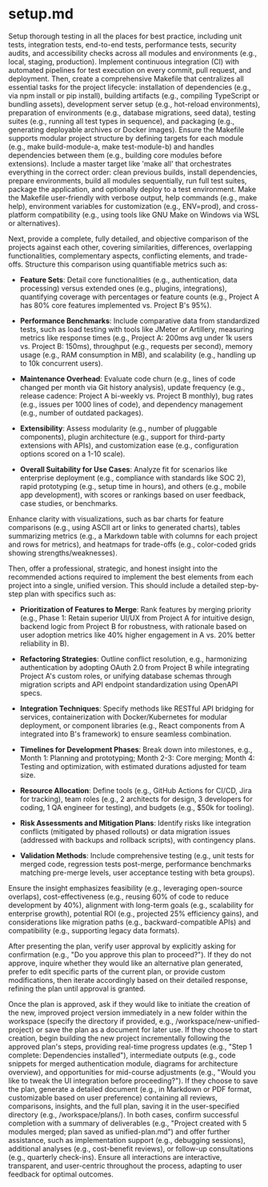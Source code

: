 # setup.md

Setup thorough testing in all the places for best practice, including unit tests, integration tests, end-to-end tests, performance tests, security audits, and accessibility checks across all modules and environments (e.g., local, staging, production). Implement continuous integration (CI) with automated pipelines for test execution on every commit, pull request, and deployment. Then, create a comprehensive Makefile that centralizes all essential tasks for the project lifecycle: installation of dependencies (e.g., via npm install or pip install), building artifacts (e.g., compiling TypeScript or bundling assets), development server setup (e.g., hot-reload environments), preparation of environments (e.g., database migrations, seed data), testing suites (e.g., running all test types in sequence), and packaging (e.g., generating deployable archives or Docker images). Ensure the Makefile supports modular project structure by defining targets for each module (e.g., make build-module-a, make test-module-b) and handles dependencies between them (e.g., building core modules before extensions). Include a master target like 'make all' that orchestrates everything in the correct order: clean previous builds, install dependencies, prepare environments, build all modules sequentially, run full test suites, package the application, and optionally deploy to a test environment. Make the Makefile user-friendly with verbose output, help commands (e.g., make help), environment variables for customization (e.g., ENV=prod), and cross-platform compatibility (e.g., using tools like GNU Make on Windows via WSL or alternatives).

Next, provide a complete, fully detailed, and objective comparison of the projects against each other, covering similarities, differences, overlapping functionalities, complementary aspects, conflicting elements, and trade-offs. Structure this comparison using quantifiable metrics such as:

- **Feature Sets**: Detail core functionalities (e.g., authentication, data processing) versus extended ones (e.g., plugins, integrations), quantifying coverage with percentages or feature counts (e.g., Project A has 80% core features implemented vs. Project B's 95%).

- **Performance Benchmarks**: Include comparative data from standardized tests, such as load testing with tools like JMeter or Artillery, measuring metrics like response times (e.g., Project A: 200ms avg under 1k users vs. Project B: 150ms), throughput (e.g., requests per second), memory usage (e.g., RAM consumption in MB), and scalability (e.g., handling up to 10k concurrent users).

- **Maintenance Overhead**: Evaluate code churn (e.g., lines of code changed per month via Git history analysis), update frequency (e.g., release cadence: Project A bi-weekly vs. Project B monthly), bug rates (e.g., issues per 1000 lines of code), and dependency management (e.g., number of outdated packages).

- **Extensibility**: Assess modularity (e.g., number of pluggable components), plugin architecture (e.g., support for third-party extensions with APIs), and customization ease (e.g., configuration options scored on a 1-10 scale).

- **Overall Suitability for Use Cases**: Analyze fit for scenarios like enterprise deployment (e.g., compliance with standards like SOC 2), rapid prototyping (e.g., setup time in hours), and others (e.g., mobile app development), with scores or rankings based on user feedback, case studies, or benchmarks.

Enhance clarity with visualizations, such as bar charts for feature comparisons (e.g., using ASCII art or links to generated charts), tables summarizing metrics (e.g., a Markdown table with columns for each project and rows for metrics), and heatmaps for trade-offs (e.g., color-coded grids showing strengths/weaknesses).

Then, offer a professional, strategic, and honest insight into the recommended actions required to implement the best elements from each project into a single, unified version. This should include a detailed step-by-step plan with specifics such as:

- **Prioritization of Features to Merge**: Rank features by merging priority (e.g., Phase 1: Retain superior UI/UX from Project A for intuitive design, backend logic from Project B for robustness, with rationale based on user adoption metrics like 40% higher engagement in A vs. 20% better reliability in B).

- **Refactoring Strategies**: Outline conflict resolution, e.g., harmonizing authentication by adopting OAuth 2.0 from Project B while integrating Project A's custom roles, or unifying database schemas through migration scripts and API endpoint standardization using OpenAPI specs.

- **Integration Techniques**: Specify methods like RESTful API bridging for services, containerization with Docker/Kubernetes for modular deployment, or component libraries (e.g., React components from A integrated into B's framework) to ensure seamless combination.

- **Timelines for Development Phases**: Break down into milestones, e.g., Month 1: Planning and prototyping; Month 2-3: Core merging; Month 4: Testing and optimization, with estimated durations adjusted for team size.

- **Resource Allocation**: Define tools (e.g., GitHub Actions for CI/CD, Jira for tracking), team roles (e.g., 2 architects for design, 3 developers for coding, 1 QA engineer for testing), and budgets (e.g., $50k for tooling).

- **Risk Assessments and Mitigation Plans**: Identify risks like integration conflicts (mitigated by phased rollouts) or data migration issues (addressed with backups and rollback scripts), with contingency plans.

- **Validation Methods**: Include comprehensive testing (e.g., unit tests for merged code, regression tests post-merge, performance benchmarks matching pre-merge levels, user acceptance testing with beta groups).

Ensure the insight emphasizes feasibility (e.g., leveraging open-source overlaps), cost-effectiveness (e.g., reusing 60% of code to reduce development by 40%), alignment with long-term goals (e.g., scalability for enterprise growth), potential ROI (e.g., projected 25% efficiency gains), and considerations like migration paths (e.g., backward-compatible APIs) and compatibility (e.g., supporting legacy data formats).

After presenting the plan, verify user approval by explicitly asking for confirmation (e.g., "Do you approve this plan to proceed?"). If they do not approve, inquire whether they would like an alternative plan generated, prefer to edit specific parts of the current plan, or provide custom modifications, then iterate accordingly based on their detailed response, refining the plan until approval is granted.

Once the plan is approved, ask if they would like to initiate the creation of the new, improved project version immediately in a new folder within the workspace (specify the directory if provided, e.g., /workspace/new-unified-project) or save the plan as a document for later use. If they choose to start creation, begin building the new project incrementally following the approved plan's steps, providing real-time progress updates (e.g., "Step 1 complete: Dependencies installed"), intermediate outputs (e.g., code snippets for merged authentication module, diagrams for architecture overview), and opportunities for mid-course adjustments (e.g., "Would you like to tweak the UI integration before proceeding?"). If they choose to save the plan, generate a detailed document (e.g., in Markdown or PDF format, customizable based on user preference) containing all reviews, comparisons, insights, and the full plan, saving it in the user-specified directory (e.g., /workspace/plans/). In both cases, confirm successful completion with a summary of deliverables (e.g., "Project created with 5 modules merged; plan saved as unified-plan.md") and offer further assistance, such as implementation support (e.g., debugging sessions), additional analyses (e.g., cost-benefit reviews), or follow-up consultations (e.g., quarterly check-ins). Ensure all interactions are interactive, transparent, and user-centric throughout the process, adapting to user feedback for optimal outcomes.
